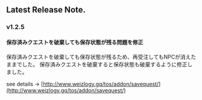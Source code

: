 ## Latest Release Note.

### v1.2.5

#### 保存済みクエストを破棄しても保存状態が残る問題を修正

保存済みクエストを破棄しても保存状態が残るため、再受注してもNPCが消えたままでした。
保存済みクエストを破棄すると保存状態も破棄するように修正しました。

see details -> [http://www.weizlogy.gq/tos/addon/savequest/](http://www.weizlogy.gq/tos/addon/savequest/) 